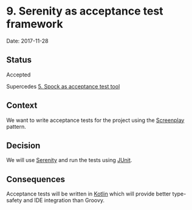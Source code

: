# 9. Serenity as acceptance test framework

Date: 2017-11-28

## Status

Accepted

Supercedes [5. Spock as acceptance test tool](0005-spock-as-acceptance-test-tool.md)

## Context

We want to write acceptance tests for the project using the
[Screenplay](http://serenity-bdd.info/docs/articles/screenplay-tutorial.html) pattern.

## Decision

We will use [Serenity](http://serenity-bdd.info/) and run the tests using [JUnit](http://junit.org/).

## Consequences

Acceptance tests will be written in [Kotlin](https://kotlinlang.org/) which will
provide better type-safety and IDE integration than Groovy.

